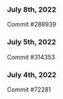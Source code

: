 ### July 8th, 2022

Commit #288939

### July 5th, 2022

Commit #314353


### July 4th, 2022

Commit #72281

